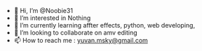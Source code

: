 - 👋 Hi, I’m @Noobie31
- 👀 I’m interested in Nothing 
- 🌱 I’m currently learning affter effects, python, web developing, 
- 💞️ I’m looking to collaborate on amv editing
- 📫 How to reach me : yuvan.msky@gmail.com

<!---
Noobie31/Noobie31 is a ✨ special ✨ repository because its `README.md` (this file) appears on your GitHub profile.
You can click the Preview link to take a look at your changes.
--->
